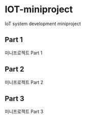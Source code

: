 # IOT-miniproject
IoT system development miniproject

## Part 1
미니프로젝트 Part 1

## Part 2
미니프로젝트 Part 2

## Part 3
미니프로젝트 Part 3
